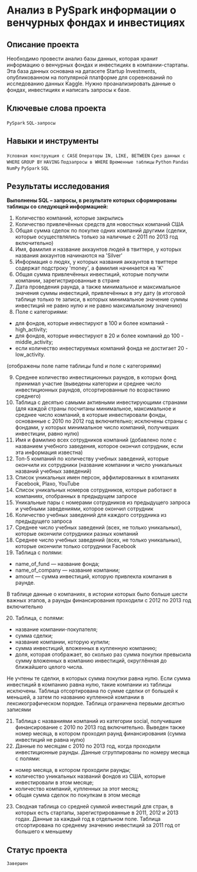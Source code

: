 # Анализ в PySpark информации о венчурных фондах и инвестициях

## Описание проекта

Необходимо провести анализ базы данных, которая хранит информацию о венчурных фондах и инвестициях в компании-стартапы.
Эта база данных основана на датасете Startup Investments, опубликованном на популярной платформе для соревнований по исследованию данных Kaggle.
Нужно проанализировать данные о фондах, инвестициях и написать запросы к базе.

## Ключевые слова проекта

`PySpark` `SQL-запросы`

## Навыки и инструменты

`Условная конструкция с CASE` `Операторы IN, LIKE, BETWEEN` `Срез данных с WHERE` `GROUP BY` `HAVING`
`Подзапросы в WHERE` `Временные таблицы` `Python` `Pandas` `NumPy` `PySpark` `SQL`

## Результаты исследования

**Выполнены SQL – запросы, в результате которых сформированы таблицы со следующей информацией:**

1. Количество компаний, которые закрылись
2. Количество привлечённых средств для новостных компаний США
3. Общая сумма сделок по покупке одних компаний другими (сделки, которые осуществлялись только за наличные с 2011 по 2013 год включительно)
4. Имя, фамилия и название аккаунтов людей в твиттере, у которых названия аккаунтов начинаются на 'Silver'
5. Информация о людях, у которых названия аккаунтов в твиттере содержат подстроку 'money', а фамилия начинается на 'K'
6. Общая сумма привлечённых инвестиций, которые получили компании, зарегистрированные в стране
7. Дата проведения раунда, а также минимальное и максимальное значения суммы инвестиций, привлечённых в эту дату (в итоговой таблице только те записи, в которых минимальное значение суммы инвестиций не равно нулю и не равно максимальному значению)
8. Поле с категориями:
  *	для фондов, которые инвестируют в 100 и более компаний - high_activity;
  *	для фондов, которые инвестируют в 20 и более компаний до 100 - middle_activity;
  *	если количество инвестируемых компаний фонда не достигает 20 - low_activity.
  
  (отображены поле name таблицы fund и поле с категориями)
  
9. Среднее количество инвестиционных раундов, в которых фонд принимал участие (выведены категории и среднее число инвестиционных раундов, отсортированные по возрастанию среднего)
10. Таблица с десятью самыми активными инвестирующими странами (для каждой страны посчитаны минимальное, максимальное и среднее число компаний, в которые инвестировали фонды, основанные с 2010 по 2012 год включительно; исключены страны с фондами, у которых минимальное число компаний, получивших инвестиции, равно нулю)
11. Имя и фамилию всех сотрудников компаний (добавлено поле с названием учебного заведения, которое окончил сотрудник, если эта информация известна)
12. Топ-5 компаний по количеству учебных заведений, которые окончили их сотрудники (название компании и число уникальных названий учебных заведений)
13. Список уникальных имен персон, аффилированных в компаниях Facebook, Plaxo, YouTube
14. Список уникальных номеров сотрудников, которые работают в компаниях, отобранных в предыдущем запросе
15. Уникальные пары с номерами сотрудников из предыдущего запроса и учебными заведениями, которое окончил сотрудник
16. Количество учебных заведений для каждого сотрудника из предыдущего запроса
17. Среднее число учебных заведений (всех, не только уникальных), которые окончили сотрудники разных компаний
18. Среднее число учебных заведений (всех, не только уникальных), которые окончили только сотрудники Facebook
19. Таблица с полями:
  *	name_of_fund — название фонда;
  *	name_of_company — название компании;
  *	amount — сумма инвестиций, которую привлекла компания в раунде.
  
  В таблице данные о компаниях, в истории которых было больше шести важных этапов, а раунды финансирования проходили с 2012 по 2013 год включительно
  
20. Таблица, с полями:
  *	название компании-покупателя;
  *	сумма сделки;
  *	название компании, которую купили;
  *	сумма инвестиций, вложенных в купленную компанию;
  *	доля, которая отображает, во сколько раз сумма покупки превысила сумму вложенных в компанию инвестиций, округлённая до ближайшего целого числа.
  
  Не учтены те сделки, в которых сумма покупки равна нулю. Если сумма инвестиций в компанию равна нулю, такие компании из таблицы исключены. Таблица отсортирована по   сумме сделки от большей к меньшей, а затем по названию купленной компании в лексикографическом порядке. Таблица ограничена первыми десятью записями
  
21. Таблица с названиями компаний из категории social, получившие финансирование с 2010 по 2013 год включительно. Выведен также номер месяца, в котором проходил раунд финансирования (сумма инвестиций не равна нулю)
22. Данные по месяцам с 2010 по 2013 год, когда проходили инвестиционные раунды. Данные сгруппированы по номеру месяца с полями:
  *	номер месяца, в котором проходили раунды;
  *	количество уникальных названий фондов из США, которые инвестировали в этом месяце;
  *	количество компаний, купленных за этот месяц;
  *	общая сумма сделок по покупкам в этом месяце
23. Сводная таблица со средней суммой инвестиций для стран, в которых есть стартапы, зарегистрированные в 2011, 2012 и 2013 годах. Данные за каждый год в отдельном поле. Таблица отсортирована по среднему значению инвестиций за 2011 год от большего к меньшему
 
 ## Статус проекта
 `Завершен`
